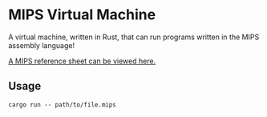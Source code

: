 # MIPS Virtual Machine

A virtual machine, written in Rust, that can run programs written in the MIPS assembly language!

[A MIPS reference sheet can be viewed here.](https://student.cs.uwaterloo.ca/~cs241/mips/mipsref.pdf)

## Usage

```
cargo run -- path/to/file.mips
```
